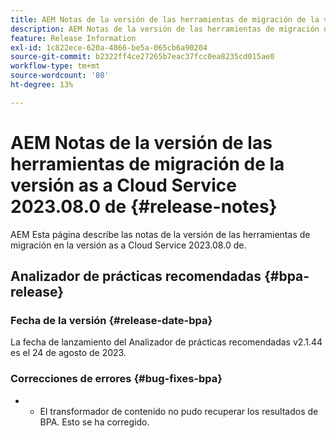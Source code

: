 ```yaml
---
title: AEM Notas de la versión de las herramientas de migración de la versión as a Cloud Service 2023.08.0 de
description: AEM Notas de la versión de las herramientas de migración de la versión as a Cloud Service 2023.08.0 de
feature: Release Information
exl-id: 1c822ece-620a-4866-be5a-065cb6a90204
source-git-commit: b2322ff4ce27265b7eac37fcc0ea8235cd015ae0
workflow-type: tm+mt
source-wordcount: '80'
ht-degree: 13%

---
```


# AEM Notas de la versión de las herramientas de migración de la versión as a Cloud Service 2023.08.0 de {#release-notes}

AEM Esta página describe las notas de la versión de las herramientas de migración en la versión as a Cloud Service 2023.08.0 de.

## Analizador de prácticas recomendadas {#bpa-release}

### Fecha de la versión {#release-date-bpa}

La fecha de lanzamiento del Analizador de prácticas recomendadas v2.1.44 es el 24 de agosto de 2023.

### Correcciones de errores {#bug-fixes-bpa}

* 
   * El transformador de contenido no pudo recuperar los resultados de BPA. Esto se ha corregido.
